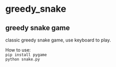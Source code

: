 # greedy_snake

## greedy snake game 
classic greedy snake game, use keyboard to play.   
  
How to use:  
`pip install pygame`  
`python snake.py`
